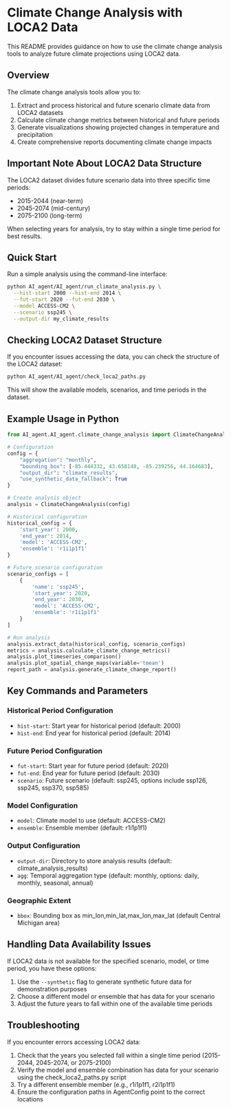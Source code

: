# Climate Change Analysis with LOCA2 Data

This README provides guidance on how to use the climate change analysis tools to analyze future climate projections using LOCA2 data.

## Overview

The climate change analysis tools allow you to:

1. Extract and process historical and future scenario climate data from LOCA2 datasets
2. Calculate climate change metrics between historical and future periods
3. Generate visualizations showing projected changes in temperature and precipitation
4. Create comprehensive reports documenting climate change impacts

## Important Note About LOCA2 Data Structure

The LOCA2 dataset divides future scenario data into three specific time periods:
- 2015-2044 (near-term)
- 2045-2074 (mid-century)
- 2075-2100 (long-term)

When selecting years for analysis, try to stay within a single time period for best results.

## Quick Start

Run a simple analysis using the command-line interface:

```bash
python AI_agent/AI_agent/run_climate_analysis.py \
  --hist-start 2000 --hist-end 2014 \
  --fut-start 2020 --fut-end 2030 \
  --model ACCESS-CM2 \
  --scenario ssp245 \
  --output-dir my_climate_results
```

## Checking LOCA2 Dataset Structure

If you encounter issues accessing the data, you can check the structure of the LOCA2 dataset:

```bash
python AI_agent/AI_agent/check_loca2_paths.py
```

This will show the available models, scenarios, and time periods in the dataset.

## Example Usage in Python

```python
from AI_agent.AI_agent.climate_change_analysis import ClimateChangeAnalysis

# Configuration
config = {
    "aggregation": "monthly",
    "bounding_box": [-85.444332, 43.658148, -85.239256, 44.164683],
    "output_dir": "climate_results",
    "use_synthetic_data_fallback": True
}

# Create analysis object
analysis = ClimateChangeAnalysis(config)

# Historical configuration
historical_config = {
    'start_year': 2000,
    'end_year': 2014,
    'model': 'ACCESS-CM2',
    'ensemble': 'r1i1p1f1'
}

# Future scenario configuration
scenario_configs = [
    {
        'name': 'ssp245',
        'start_year': 2020,
        'end_year': 2030,
        'model': 'ACCESS-CM2',
        'ensemble': 'r1i1p1f1'
    }
]

# Run analysis
analysis.extract_data(historical_config, scenario_configs)
metrics = analysis.calculate_climate_change_metrics()
analysis.plot_timeseries_comparison()
analysis.plot_spatial_change_maps(variable='tmean')
report_path = analysis.generate_climate_change_report()
```

## Key Commands and Parameters

### Historical Period Configuration

- `hist-start`: Start year for historical period (default: 2000)
- `hist-end`: End year for historical period (default: 2014)

### Future Period Configuration

- `fut-start`: Start year for future period (default: 2020)
- `fut-end`: End year for future period (default: 2030)
- `scenario`: Future scenario (default: ssp245, options include ssp126, ssp245, ssp370, ssp585)

### Model Configuration

- `model`: Climate model to use (default: ACCESS-CM2)
- `ensemble`: Ensemble member (default: r1i1p1f1)

### Output Configuration

- `output-dir`: Directory to store analysis results (default: climate_analysis_results)
- `agg`: Temporal aggregation type (default: monthly, options: daily, monthly, seasonal, annual)

### Geographic Extent

- `bbox`: Bounding box as min_lon,min_lat,max_lon,max_lat (default Central Michigan area)

## Handling Data Availability Issues

If LOCA2 data is not available for the specified scenario, model, or time period, you have these options:

1. Use the `--synthetic` flag to generate synthetic future data for demonstration purposes
2. Choose a different model or ensemble that has data for your scenario
3. Adjust the future years to fall within one of the available time periods

## Troubleshooting

If you encounter errors accessing LOCA2 data:

1. Check that the years you selected fall within a single time period (2015-2044, 2045-2074, or 2075-2100)
2. Verify the model and ensemble combination has data for your scenario using the check_loca2_paths.py script
3. Try a different ensemble member (e.g., r1i1p1f1, r2i1p1f1)
4. Ensure the configuration paths in AgentConfig point to the correct locations

